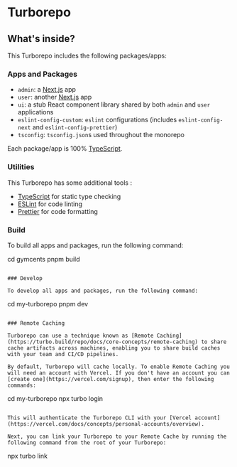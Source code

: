 # Turborepo

## What's inside?

This Turborepo includes the following packages/apps:

### Apps and Packages

- `admin`: a [Next.js](https://nextjs.org/) app
- `user`: another [Next.js](https://nextjs.org/) app
- `ui`: a stub React component library shared by both `admin` and `user` applications
- `eslint-config-custom`: `eslint` configurations (includes `eslint-config-next` and `eslint-config-prettier`)
- `tsconfig`: `tsconfig.json`s used throughout the monorepo

Each package/app is 100% [TypeScript](https://www.typescriptlang.org/).

### Utilities

This Turborepo has some additional tools :

- [TypeScript](https://www.typescriptlang.org/) for static type checking
- [ESLint](https://eslint.org/) for code linting
- [Prettier](https://prettier.io) for code formatting

### Build

To build all apps and packages, run the following command:

cd gymcents
pnpm build

```

### Develop

To develop all apps and packages, run the following command:

```

cd my-turborepo
pnpm dev

```

### Remote Caching

Turborepo can use a technique known as [Remote Caching](https://turbo.build/repo/docs/core-concepts/remote-caching) to share cache artifacts across machines, enabling you to share build caches with your team and CI/CD pipelines.

By default, Turborepo will cache locally. To enable Remote Caching you will need an account with Vercel. If you don't have an account you can [create one](https://vercel.com/signup), then enter the following commands:

```

cd my-turborepo
npx turbo login

```

This will authenticate the Turborepo CLI with your [Vercel account](https://vercel.com/docs/concepts/personal-accounts/overview).

Next, you can link your Turborepo to your Remote Cache by running the following command from the root of your Turborepo:

```

npx turbo link

```

```
